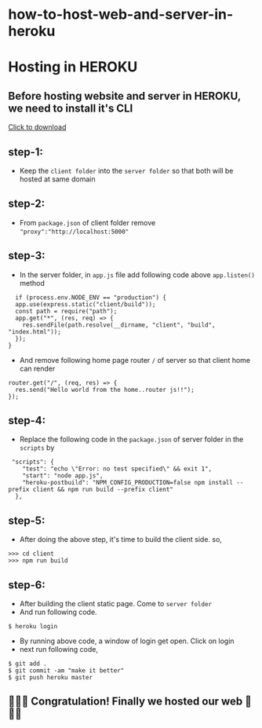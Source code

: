 # how-to-host-web-and-server-in-heroku

# Hosting in HEROKU

## Before hosting website and server in HEROKU, we need to install it's CLI
<a href="https://devcenter.heroku.com/articles/heroku-cli">Click to download</a>

## step-1:
+ Keep the `client folder` into the `server folder` so that both will be hosted at same domain

## step-2:
+ From `package.json` of client folder remove `"proxy":"http://localhost:5000"`

## step-3:
+ In the server folder, in `app.js` file add following code above `app.listen()` method
```
  if (process.env.NODE_ENV == "production") {
  app.use(express.static("client/build"));
  const path = require("path");
  app.get("*", (res, req) => {
    res.sendFile(path.resolve(__dirname, "client", "build", "index.html"));
  });
}
```
+ And remove following home page router `/` of server so that client home can render
```
router.get("/", (req, res) => {
  res.send("Hello world from the home..router js!!");
});

```


## step-4:
+ Replace the following code in the `package.json` of server folder in the `scripts` by
```
 "scripts": {
    "test": "echo \"Error: no test specified\" && exit 1",
    "start": "node app.js",
    "heroku-postbuild": "NPM_CONFIG_PRODUCTION=false npm install --prefix client && npm run build --prefix client"
  },
```

## step-5:
+ After doing the above step, it's time to build the client side. so,
```
>>> cd client
>>> npm run build
```

## step-6:
+ After building the client static page. Come to `server folder`
+ And run following code.

```
$ heroku login
``` 
+ By running above code, a window of login get open. Click on login
+ next run following code,
```
$ git add .
$ git commit -am "make it better"
$ git push heroku master

```

## 🎉🎉🎉 Congratulation! Finally we hosted our web 🎉🎉🎉
